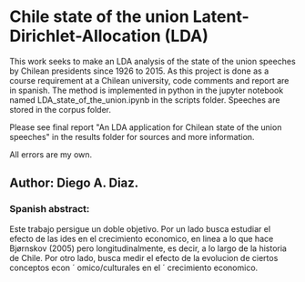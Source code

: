 # Chile state of the union Latent-Dirichlet-Allocation (LDA)


 This work seeks to make an LDA analysis of the state of the union speeches by Chilean presidents since 1926 to 2015. As this project is done as a course requirement at a Chilean university, code comments and report are in spanish. The method is implemented in python in the jupyter notebook named LDA_state_of_the_union.ipynb in the scripts folder. Speeches are stored in the corpus folder. 
 
 Please see final report "An LDA application for Chilean state of the union speeches" in the results folder for sources and more information.
 
 All errors are my own.
 
 ## Author: Diego A. Diaz.
 
 ### Spanish abstract: 
 Este trabajo persigue un doble objetivo. Por un lado busca estudiar el efecto de las ides en el crecimiento economico, en linea a lo que hace Bjørnskov (2005) pero longitudinalmente, es decir, a lo largo de la historia de Chile. Por otro lado, busca medir el efecto de la evolucion de ciertos conceptos econ ´ omico/culturales en el ´
crecimiento economico.
